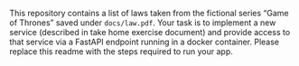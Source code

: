  This repository contains a list of laws taken from the fictional series “Game of Thrones” saved under `docs/law.pdf`. Your task is to implement a new service (described in take home exercise document) and provide access to that service via a FastAPI endpoint running in a docker container. Please replace this readme with the steps required to run your app.